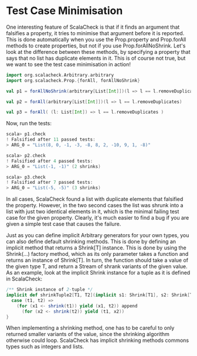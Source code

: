# Test Case Minimisation

One interesting feature of ScalaCheck is that if it finds an argument that falsifies a property, it tries to minimise that argument before it is reported. This is done automatically when you use the Prop.property and Prop.forAll methods to create properties, but not if you use Prop.forAllNoShrink. Let's look at the difference between these methods, by specifying a property that says that no list has duplicate elements in it. This is of course not true, but we want to see the test case minimisation in action!

```scala
import org.scalacheck.Arbitrary.arbitrary
import org.scalacheck.Prop.{forAll, forAllNoShrink}

val p1 = forAllNoShrink(arbitrary[List[Int]])(l => l == l.removeDuplicates)

val p2 = forAll(arbitrary[List[Int]])(l => l == l.removeDuplicates)

val p3 = forAll( (l: List[Int]) => l == l.removeDuplicates )
```

Now, run the tests:

```scala
scala> p1.check
! Falsified after 11 passed tests:
> ARG_0 = "List(8, 0, -1, -3, -8, 8, 2, -10, 9, 1, -8)"

scala> p2.check
! Falsified after 4 passed tests:
> ARG_0 = "List(-1, -1)" (2 shrinks)

scala> p3.check
! Falsified after 7 passed tests:
> ARG_0 = "List(-5, -5)" (3 shrinks)
```

In all cases, ScalaCheck found a list with duplicate elements that falsified the property. However, in the two second cases the list was shrunk into a list with just two identical elements in it, which is the minimal failing test case for the given property. Clearly, it's much easier to find a bug if you are given a simple test case that causes the failure.

Just as you can define implicit Arbitrary generators for your own types, you can also define default shrinking methods. This is done by defining an implicit method that returns a Shrink[T] instance. This is done by using the Shrink(...) factory method, which as its only parameter takes a function and returns an instance of Shrink[T]. In turn, the function should take a value of the given type T, and return a Stream of shrank variants of the given value. As an example, look at the implicit Shrink instance for a tuple as it is defined in ScalaCheck:

```scala
/** Shrink instance of 2-tuple */
implicit def shrinkTuple2[T1, T2](implicit s1: Shrink[T1], s2: Shrink[T2]): Shrink[(T1, T2)] = Shrink {
  case (t1, t2) =>
    (for (x1 <- shrink(t1)) yield (x1, t2)) append
      (for (x2 <- shrink(t2)) yield (t1, x2))
}
```

When implementing a shrinking method, one has to be careful to only returned smaller variants of the value, since the shrinking algorithm otherwise could loop. ScalaCheck has implicit shrinking methods commons types such as integers and lists.
